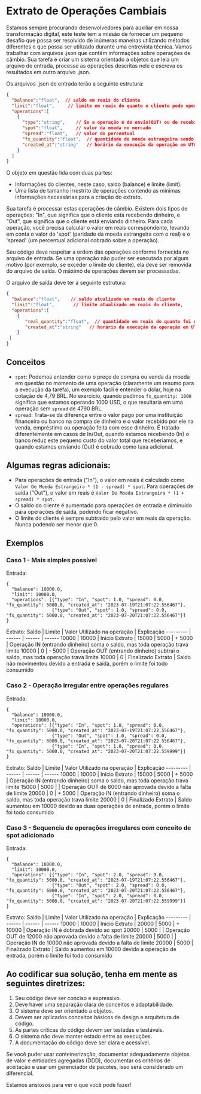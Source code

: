 # Extrato de Operações Cambiais
Estamos sempre procurando desenvolvedores para auxiliar em nossa transformação digital, este teste tem a missão de fornecer um pequeno desafio que possa ser resolvido de inúmeras maneiras utilizando métodos diferentes e que possa ser utilizado durante uma entrevista técnica. Vamos trabalhar com arquivos .json que contêm informações sobre operações de câmbio. Sua tarefa é criar um sistema orientado a objetos que leia um arquivo de entrada, processe as operações descritas nele e escreva os resultados em outro arquivo .json.  
  
Os arquivos .json de entrada terão a seguinte estrutura: 

```json
{ 
  "balance":"float",  // saldo em reais do cliente 
  "limit":"float",     // limite em reais do quanto o cliente pode operar em um período 
  "operations":[ 
    { 
      "type":"string",    // Se a operação é de envio(OUT) ou de recebimento(IN) 
      "spot":"float",     // valor da moeda no mercado 
      "spread":"float",   // valor do percentual 
      "fx_quantity":"float",  // quantidade de moeda estrangeira sendo negociada
      "created_at":"string"   // horário da execução da operação em UTC escrita segundo ISO 8601
    }
  ] 
}
``` 
O objeto em questão lida com duas partes:
- Informações do clientes, neste caso, saldo (balance) e limite (limit).
- Uma lista de tamanho irrestrito de operações contendo as minimas informações necessárias para a criação do extrato.

Sua tarefa é processar estas operações de câmbio. Existem dois tipos de operações: "In", que significa que o cliente está recebendo dinheiro, e "Out", que significa que o cliente está enviando dinheiro. Para cada operação, você precisa calcular o valor em reais correspondente, levando em conta o valor do 'spot' (paridade da moeda estrangeira com o real) e o 'spread' (um percentual adicional cobrado sobre a operação). 

Seu código deve respeitar a ordem das operações conforme fornecida no arquivo de entrada. Se uma operação não puder ser executada por algum motivo (por exemplo, se exceder o limite do cliente), ela deve ser removida do arquivo de saída. O máximo de operações devem ser processadas. 

O arquivo de saída deve ter a seguinte estrutura: 

```json
{ 
  "balance":"float",    // saldo atualizado em reais do cliente 
  "limit":"float",       // limite atualizado em reais do cliente, 
  "operations":[ 
    { 
       "real_quantity":"float",  // quantidade em reais do quanto foi negociado 
       "created_at":"string"   // horário da execução da operação em UTC escrita segundo ISO 8601
    } 
 ] 
}
```
## Conceitos

- `spot`: Podemos entender como o preço de compra ou venda da moeda em questão no momento de uma operação (claramente um resumo para a execução da tarefa), um exemplo facil é entender o dolar, hoje na cotação de 4,79 BRL. No exercicio, quando pedimos `fx_quantity: 1000` significa que estamos operando 1000 USD, o que resultaria em uma operação sem `spread` de 4790 BRL.
- `spread`: Trata-se da diferença entre o valor pago por uma instituição financeira ou banco na compra de dinheiro e o valor recebido por ele na venda, empréstimo ou operação feita com esse dinheiro. É tratado diferentemente em casos de In/Out, quando estamos recebendo (In) o banco reduz este pequeno custo do valor total que receberiamos, e quando estamos enviando (Out) é cobrado como taxa adicional.

## Algumas regras adicionais: 

- Para operações de entrada ("In"), o valor em reais é calculado como `Valor De Moeda Estrangeira * (1 - spread) * spot`. Para operações de saída ("Out"), o valor em reais é `Valor De Moeda Estrangeira * (1 + spread) * spot`. 
- O saldo do cliente é aumentado para operações de entrada e diminuído para operações de saída, podendo ficar negativo.
- O limite do cliente é sempre subtraído pelo valor em reais da operação. Nunca podendo ser menor que 0.

## Exemplos
### Caso 1 - Mais simples possível

Entrada:
```
{
  "balance": 10000.0,
  "limit": 10000.0,
  "operations": [{"type": "In", "spot": 1.0, "spread": 0.0, "fx_quantity": 5000.0, "created_at": "2023-07-19T21:07:22.556467"},
                 {"type": "Out", "spot": 1.0, "spread": 0.0, "fx_quantity": 5000.0, "created_at": "2023-07-20T21:07:22.556467"}]
}
```

Extrato:
Saldo   | Limite | Valor Utilizado na operação | Explicação
--------- | ------ | ------ | ------
10000 | 10000 | Inicio Extrato |
15000 | 5000 | + 5000 | Operação IN (entrando dinheiro) soma o saldo, mas toda operação trava limite
10000 | 0 | - 5000 | Operação OUT (entrando dinheiro) subtrai o saldo, mas toda operação trava limite
10000 | 0 | Finalizado Extrato | Saldo não movimentou devido a entrada e saída, porém o limite foi todo consumido

### Caso 2 - Operação irregular entre operações regulares
Entrada:
```
{
  "balance": 10000.0,
  "limit": 10000.0,
  "operations": [{"type": "In", "spot": 1.0, "spread": 0.0, "fx_quantity": 5000.0, "created_at": "2023-07-19T21:07:22.556467"},
                 {"type": "Out", "spot": 1.0, "spread": 0.0, "fx_quantity": 6000.0, "created_at": "2023-07-20T21:07:22.556467"},
                 {"type": "In", "spot": 1.0, "spread": 0.0, "fx_quantity": 5000.0, "created_at": "2023-07-20T21:07:22.559999"}]
}
```

Extrato:
Saldo   | Limite | Valor Utilizado na operação | Explicação
--------- | ------ | ------ | ------
10000 | 10000 | Inicio Extrato |
15000 | 5000 | + 5000 | Operação IN (entrando dinheiro) soma o saldo, mas toda operação trava limite
15000 | 5000 |  | Operação OUT de 6000 não aprovada devido a falta de limite
20000 | 0 | + 5000 | Operação IN (entrando dinheiro) soma o saldo, mas toda operação trava limite
20000 | 0 | Finalizado Extrato | Saldo aumentou em 10000 devido as duas operações de entrada, porém o limite foi todo consumido

### Caso 3 - Sequencia de operações irregulares com conceito de spot adicionado
Entrada:
```
{
  "balance": 10000.0,
  "limit": 10000.0,
  "operations": [{"type": "In", "spot": 2.0, "spread": 0.0, "fx_quantity": 5000.0, "created_at": "2023-07-19T21:07:22.556467"},
                 {"type": "Out", "spot": 2.0, "spread": 0.0, "fx_quantity": 6000.0, "created_at": "2023-07-20T21:07:22.556467"},
                 {"type": "In", "spot": 2.0, "spread": 0.0, "fx_quantity": 5000.0, "created_at": "2023-07-20T21:07:22.559999"}]
}
```

Extrato:
Saldo   | Limite | Valor Utilizado na operação | Explicação
--------- | ------ | ------ | ------
10000 | 10000 | Inicio Extrato |
20000 | 5000 | + 10000 | Operação IN é dobrada devido ao spot
20000 | 5000 |  | Operação OUT de 12000 não aprovada devido a falta de limite
20000 | 5000 |  | Operação IN de 10000 não aprovada devido a falta de limite
20000 | 5000 | Finalizado Extrato | Saldo aumentou em 10000 devido a operação de entrada, porém o limite foi todo consumido

## Ao codificar sua solução, tenha em mente as seguintes diretrizes: 

1. Seu código deve ser conciso e expressivo. 
2. Deve haver uma separação clara de conceitos e adaptabilidade. 
3. O sistema deve ser orientado a objetos. 
4. Devem ser aplicados conceitos básicos de design e arquitetura de código. 
5. As partes críticas do código devem ser testadas e testáveis. 
6. O sistema não deve manter estado entre as execuções. 
7. A documentação do código deve ser clara e acessível. 

Se você puder usar conteinerização, documentar adequadamente objetos de valor e entidades agregadas (DDD), documentar os critérios de aceitação e usar um gerenciador de pacotes, isso será considerado um diferencial. 

Estamos ansiosos para ver o que você pode fazer!
